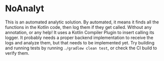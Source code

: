 
# NoAnalyt
This is an automated analytic solution.
By automated, it means it finds all the functions in the Kotlin code, then log them if they get called.
Without any annotation, or any help!
It uses a Kotlin Compiler Plugin to insert calling its logger.
It probably needs a proper backend implementation to receive the logs and analyze them,
but that needs to be implemented yet.
Try building and running tests by running `./gradlew clean test`,
or check the CI build to verify them.
